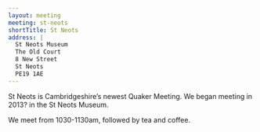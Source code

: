 ```yaml
---
layout: meeting
meeting: st-neots
shortTitle: St Neots
address: |
  St Neots Museum
  The Old Court
  8 New Street
  St Neots
  PE19 1AE
---
```


St Neots is Cambridgeshire’s newest Quaker Meeting. We began meeting in 2013? in the St Neots Museum.

We meet from 1030-1130am, followed by tea and coffee.
